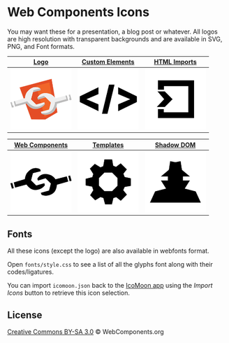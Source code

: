 # Web Components Icons

You may want these for a presentation, a blog post or whatever. All logos are high resolution with transparent backgrounds and are available in SVG, PNG, and Font formats.

| [Logo](logo) | [Custom Elements](custom-elements) | [HTML Imports](html-imports) |
| --- | --- | --- |
| <a href="logo"><img width=140 src="logo/logo_256x256.png"></a> | <a href="custom-elements"><img width=140 src="custom-elements/custom-elements_256x256.png"></a> | <a href="html-imports"><img width=140 src="html-imports/html-imports_256x256.png"></a> |

| [Web Components](web-components) | [Templates](templates) | [Shadow DOM](shadow-dom) |
| --- | --- | --- |
| <a href="web-components"><img width=140 src="web-components/web-components_256x256.png"></a> | <a href="templates"><img width=140 src="templates/templates_256x256.png"></a> | <a href="shadow-dom"><img width=140 src="shadow-dom/shadow-dom_256x256.png"></a> |

## Fonts

All these icons (except the logo) are also available in webfonts format.

Open `fonts/style.css` to see a list of all the glyphs font along with their codes/ligatures.

You can import `icomoon.json` back to the [IcoMoon app](http://icomoon.io/app/) using the *Import Icons* button to retrieve this icon selection.

## License

[Creative Commons BY-SA 3.0](http://creativecommons.org/licenses/by-sa/3.0/deed.en_US) © WebComponents.org
